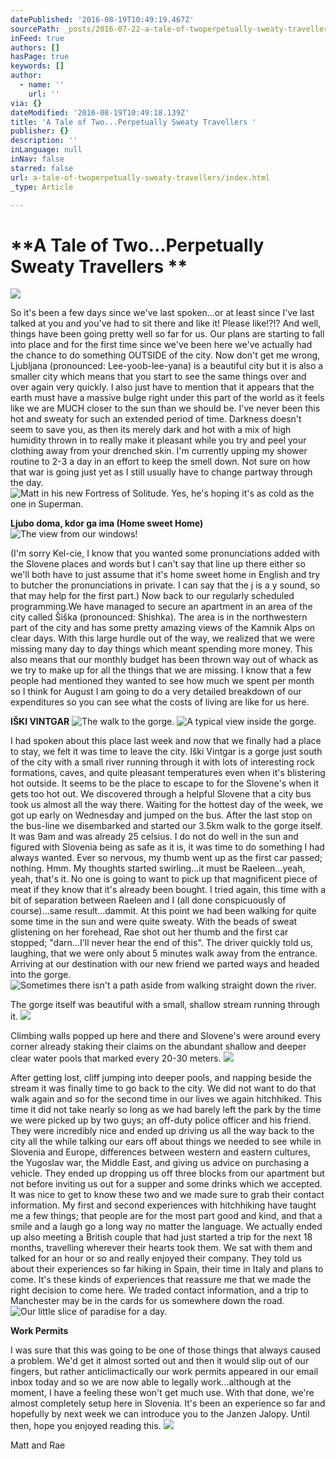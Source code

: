 ```yaml
---
datePublished: '2016-08-19T10:49:19.467Z'
sourcePath: _posts/2016-07-22-a-tale-of-twoperpetually-sweaty-travellers.md
inFeed: true
authors: []
hasPage: true
keywords: []
author:
  - name: ''
    url: ''
via: {}
dateModified: '2016-08-19T10:49:18.139Z'
title: 'A Tale of Two...Perpetually Sweaty Travellers '
publisher: {}
description: ''
inLanguage: null
inNav: false
starred: false
url: a-tale-of-twoperpetually-sweaty-travellers/index.html
_type: Article

---
```

# **A Tale of Two...Perpetually Sweaty Travellers **
![](https://s3-us-west-2.amazonaws.com/the-grid-img/p/95a18d17da5bc82b7caad18eaa89191c93e84312.jpg)

So it's been a few days since we've last spoken...or at least since I've last talked at you and you've had to sit there and like it! Please like!?!? And well, things have been going pretty well so far for us. Our plans are starting to fall into place and for the first time since we've been here we've actually had the chance to do something OUTSIDE of the city. Now don't get me wrong, Ljubljana (pronounced: Lee-yoob-lee-yana) is a beautiful city but it is also a smaller city which means that you start to see the same things over and over again very quickly. I also just have to mention that it appears that the earth must have a massive bulge right under this part of the world as it feels like we are MUCH closer to the sun than we should be. I've never been this hot and sweaty for such an extended period of time. Darkness doesn't seem to save you, as then its merely dark and hot with a mix of high humidity thrown in to really make it pleasant while you try and peel your clothing away from your drenched skin. I'm currently upping my shower routine to 2-3 a day in an effort to keep the smell down. Not sure on how that war is going just yet as I still usually have to change partway through the day.
![Matt in his new Fortress of Solitude.  Yes, he's hoping it's as cold as the one in Superman. ](https://the-grid-user-content.s3-us-west-2.amazonaws.com/98fe5c9f-31a5-4078-8394-640514bdc3c5.jpg)

**Ljubo doma, kdor ga ima (Home sweet Home)**
![The view from our windows!](https://the-grid-user-content.s3-us-west-2.amazonaws.com/0058faa3-7c9e-43c2-91a5-dea70f4c2727.jpg)

(I'm sorry Kel-cie, I know that you wanted some pronunciations added with the Slovene places and words but I can't say that line up there either so we'll both have to just assume that it's home sweet home in English and try to butcher the pronunciations in private. I can say that the j is a y sound, so that may help for the first part.) Now back to our regularly scheduled programming.We have managed to secure an apartment in an area of the city called Šiška (pronounced: Shishka). The area is in the northwestern part of the city and has some pretty amazing views of the Kamnik Alps on clear days. With this large hurdle out of the way, we realized that we were missing many day to day things which meant spending more money. This also means that our monthly budget has been thrown way out of whack as we try to make up for all the things that we are missing. I know that a few people had mentioned they wanted to see how much we spent per month so I think for August I am going to do a very detailed breakdown of our expenditures so you can see what the costs of living are like for us here.

**IŠKI VINTGAR**
![The walk to the gorge.  ](https://s3-us-west-2.amazonaws.com/the-grid-img/p/2780b71235ae7d868dc2df47fcee2d03b602d8fe.jpg)
![A typical view inside the gorge.  ](https://s3-us-west-2.amazonaws.com/the-grid-img/p/a672a804a0200222486bb50ddbe33c2a6da22538.jpg)

I had spoken about this place last week and now that we finally had a place to stay, we felt it was time to leave the city. Iški Vintgar is a gorge just south of the city with a small river running through it with lots of interesting rock formations, caves, and quite pleasant temperatures even when it's blistering hot outside. It seems to be the place to escape to for the Slovene's when it gets too hot out. We discovered through a helpful Slovene that a city bus took us almost all the way there. Waiting for the hottest day of the week, we got up early on Wednesday and jumped on the bus. After the last stop on the bus-line we disembarked and started our 3.5km walk to the gorge itself. It was 9am and was already 25 celsius. I do not do well in the sun and figured with Slovenia being as safe as it is, it was time to do something I had always wanted. Ever so nervous, my thumb went up as the first car passed; nothing. Hmm. My thoughts started swirling...it must be Raeleen...yeah, yeah, that's it. No one is going to want to pick up that magnificent piece of meat if they know that it's already been bought. I tried again, this time with a bit of separation between Raeleen and I (all done conspicuously of course)...same result...dammit. At this point we had been walking for quite some time in the sun and were quite sweaty. With the beads of sweat glistening on her forehead, Rae shot out her thumb and the first car stopped; "darn...I'll never hear the end of this". The driver quickly told us, laughing, that we were only about 5 minutes walk away from the entrance. Arriving at our destination with our new friend we parted ways and headed into the gorge.
![Sometimes there isn't a path aside from walking straight down the river.](https://imgflo.herokuapp.com/graph/vahj1ThiexotieMo/2f6f6262d88088bf77489b6efc17a462/croprotate.jpg?cropheight=3457&cropwidth=5184&degrees=0&input=https%3A%2F%2Fthe-grid-user-content.s3-us-west-2.amazonaws.com%2Fb1e1d671-023e-443b-97e0-ee07cd2e75be.jpg&x=0&y=0)

The gorge itself was beautiful with a small, shallow stream running through it.
![](https://s3-us-west-2.amazonaws.com/the-grid-img/p/b788fa0ba7a0bce89b49f6f352e14b242476a941.jpg)

Climbing walls popped up here and there and Slovene's were around every corner already staking their claims on the abundant shallow and deeper clear water pools that marked every 20-30 meters.
![](https://imgflo.herokuapp.com/graph/vahj1ThiexotieMo/6960ad5208902a186010fbf3459ea730/croprotate.jpg?cropheight=5184&cropwidth=3457&degrees=0&input=https%3A%2F%2Fthe-grid-user-content.s3-us-west-2.amazonaws.com%2F9f320357-c181-4431-acd8-ed7a1796b461.jpg&x=0&y=0)

After getting lost, cliff jumping into deeper pools, and napping beside the stream it was finally time to go back to the city. We did not want to do that walk again and so for the second time in our lives we again hitchhiked. This time it did not take nearly so long as we had barely left the park by the time we were picked up by two guys; an off-duty police officer and his friend. They were incredibly nice and ended up driving us all the way back to the city all the while talking our ears off about things we needed to see while in Slovenia and Europe, differences between western and eastern cultures, the Yugoslav war, the Middle East, and giving us advice on purchasing a vehicle. They ended up dropping us off three blocks from our apartment but not before inviting us out for a supper and some drinks which we accepted. It was nice to get to know these two and we made sure to grab their contact information. My first and second experiences with hitchhiking have taught me a few things; that people are for the most part good and kind, and that a smile and a laugh go a long way no matter the language. We actually ended up also meeting a British couple that had just started a trip for the next 18 months, travelling wherever their hearts took them. We sat with them and talked for an hour or so and really enjoyed their company. They told us about their experiences so far hiking in Spain, their time in Italy and plans to come. It's these kinds of experiences that reassure me that we made the right decision to come here. We traded contact information, and a trip to Manchester may be in the cards for us somewhere down the road.
![Our little slice of paradise for a day.  ](https://s3-us-west-2.amazonaws.com/the-grid-img/p/7a2ab37deb147c3608a93969b93f8670d8c1810f.jpg)

**Work Permits**

I was sure that this was going to be one of those things that always caused a problem. We'd get it almost sorted out and then it would slip out of our fingers, but rather anticlimactically our work permits appeared in our email inbox today and so we are now able to legally work...although at the moment, I have a feeling these won't get much use. With that done, we're almost completely setup here in Slovenia. It's been an experience so far and hopefully by next week we can introduce you to the Janzen Jalopy. Until then, hope you enjoyed reading this.
![](https://the-grid-user-content.s3-us-west-2.amazonaws.com/7fc80f8a-632d-4da5-a206-41efd7ffef8e.jpg)

Matt and Rae